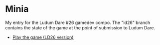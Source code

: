 Minia
=====

My entry for the Ludum Dare #26 gamedev compo. The "ld26" branch contains the state of the game at the point of submission to Ludum Dare.

* [Play the game (LD26 version)](http://frigolit.net/compo/ld26/)

